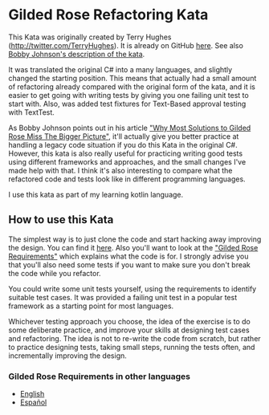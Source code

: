 # Gilded Rose Refactoring Kata

This Kata was originally created by Terry Hughes (http://twitter.com/TerryHughes). It is already on GitHub [here](https://github.com/NotMyself/GildedRose). See also [Bobby Johnson's description of the kata](http://iamnotmyself.com/2011/02/13/refactor-this-the-gilded-rose-kata/).

It was translated the original C# into a many languages, and slightly changed the starting position. This means that actually had a small amount of refactoring already compared with the original form of the kata, and it is easier to get going with writing tests by giving you one failing unit test to start with. Also, was added test fixtures for Text-Based approval testing with TextTest.

As Bobby Johnson points out in his article ["Why Most Solutions to Gilded Rose Miss The Bigger Picture"](http://iamnotmyself.com/2012/12/07/why-most-solutions-to-gilded-rose-miss-the-bigger-picture), it'll actually give you
better practice at handling a legacy code situation if you do this Kata in the original C#. However, this kata
is also really useful for practicing writing good tests using different frameworks and approaches, and the small changes I've made help with that. I think it's also interesting to compare what the refactored code and tests look like in different programming languages.

I use this kata as part of my learning kotlin language. 

## How to use this Kata

The simplest way is to just clone the code and start hacking away improving the design. You can find it [here](https://github.com/emilybache/GildedRose-Refactoring-Kata). Also you'll want to look at the ["Gilded Rose Requirements"](https://github.com/desimorenoh/gilded_rose/blob/main/GildedRoseRequirements_en.md) which explains what the code is for. I strongly advise you that you'll also need some tests if you want to make sure you don't break the code while you refactor.

You could write some unit tests yourself, using the requirements to identify suitable test cases. It was provided a failing unit test in a popular test framework as a starting point for most languages.

Whichever testing approach you choose, the idea of the exercise is to do some deliberate practice, and improve your skills at designing test cases and refactoring. The idea is not to re-write the code from scratch, but rather to practice designing tests, taking small steps, running the tests often, and incrementally improving the design. 

### Gilded Rose Requirements in other languages 

- [English](https://github.com/desimorenoh/gilded_rose/blob/main/GildedRoseRequirements_en.md)
- [Español](https://github.com/desimorenoh/gilded_rose/blob/main/GildedRoseRequirements_es.md)
